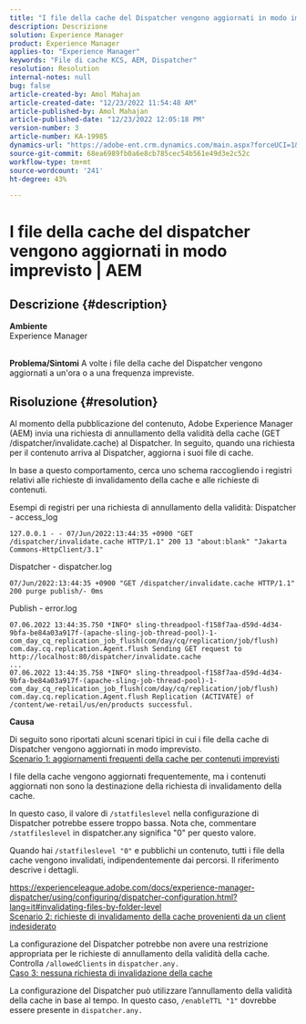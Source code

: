 ```yaml
---
title: "I file della cache del Dispatcher vengono aggiornati in modo imprevisto | AEM"
description: Descrizione
solution: Experience Manager
product: Experience Manager
applies-to: "Experience Manager"
keywords: "File di cache KCS, AEM, Dispatcher"
resolution: Resolution
internal-notes: null
bug: false
article-created-by: Amol Mahajan
article-created-date: "12/23/2022 11:54:48 AM"
article-published-by: Amol Mahajan
article-published-date: "12/23/2022 12:05:18 PM"
version-number: 3
article-number: KA-19985
dynamics-url: "https://adobe-ent.crm.dynamics.com/main.aspx?forceUCI=1&pagetype=entityrecord&etn=knowledgearticle&id=ae88ec97-b882-ed11-81ac-6045bd006295"
source-git-commit: 68ea6989fb0a6e8cb785cec54b561e49d3e2c52c
workflow-type: tm+mt
source-wordcount: '241'
ht-degree: 43%

---
```


# I file della cache del dispatcher vengono aggiornati in modo imprevisto | AEM

## Descrizione {#description}

<b>Ambiente</b><br>Experience Manager<br><br>

<b>Problema/Sintomi</b>
A volte i file della cache del Dispatcher vengono aggiornati a un&#39;ora o a una frequenza impreviste.


## Risoluzione {#resolution}


Al momento della pubblicazione del contenuto, Adobe Experience Manager (AEM) invia una richiesta di annullamento della validità della cache (GET /dispatcher/invalidate.cache) al Dispatcher. In seguito, quando una richiesta per il contenuto arriva al Dispatcher, aggiorna i suoi file di cache.

In base a questo comportamento, cerca uno schema raccogliendo i registri relativi alle richieste di invalidamento della cache e alle richieste di contenuti.

Esempi di registri per una richiesta di annullamento della validità: Dispatcher - access_log<br>

```
127.0.0.1 - - 07/Jun/2022:13:44:35 +0900 "GET /dispatcher/invalidate.cache HTTP/1.1" 200 13 "about:blank" "Jakarta Commons-HttpClient/3.1"
```

Dispatcher - dispatcher.log<br>

```
07/Jun/2022:13:44:35 +0900 "GET /dispatcher/invalidate.cache HTTP/1.1" 200 purge publish/- 0ms
```

Publish - error.log<br>

```
07.06.2022 13:44:35.750 *INFO* sling-threadpool-f158f7aa-d59d-4d34-9bfa-be84a03a917f-(apache-sling-job-thread-pool)-1-com_day_cq_replication_job_flush(com/day/cq/replication/job/flush) com.day.cq.replication.Agent.flush Sending GET request to http://localhost:80/dispatcher/invalidate.cache
...
07.06.2022 13:44:35.758 *INFO* sling-threadpool-f158f7aa-d59d-4d34-9bfa-be84a03a917f-(apache-sling-job-thread-pool)-1-com_day_cq_replication_job_flush(com/day/cq/replication/job/flush) com.day.cq.replication.Agent.flush Replication (ACTIVATE) of /content/we-retail/us/en/products successful.
```




<b>Causa</b>

Di seguito sono riportati alcuni scenari tipici in cui i file della cache di Dispatcher vengono aggiornati in modo imprevisto.
 <br>
<u>Scenario 1: aggiornamenti frequenti della cache per contenuti imprevisti</u>

I file della cache vengono aggiornati frequentemente, ma i contenuti aggiornati non sono la destinazione della richiesta di invalidamento della cache.

In questo caso, il valore di `/statfileslevel` nella configurazione di Dispatcher potrebbe essere troppo bassa. Nota che, commentare `/statfileslevel` in dispatcher.any significa &quot;0&quot; per questo valore.

Quando hai `/statfileslevel "0"` e pubblichi un contenuto, tutti i file della cache vengono invalidati, indipendentemente dai percorsi. Il riferimento descrive i dettagli.

https://experienceleague.adobe.com/docs/experience-manager-dispatcher/using/configuring/dispatcher-configuration.html?lang=it#invalidating-files-by-folder-level
 <br>
<u>Scenario 2: richieste di invalidamento della cache provenienti da un client indesiderato</u>

La configurazione del Dispatcher potrebbe non avere una restrizione appropriata per le richieste di annullamento della validità della cache. Controlla `/allowedClients` in `dispatcher.any.`
 <br>
<u>Caso 3: nessuna richiesta di invalidazione della cache</u>

La configurazione del Dispatcher può utilizzare l’annullamento della validità della cache in base al tempo. In questo caso, `/enableTTL "1"` dovrebbe essere presente in `dispatcher.any.`
